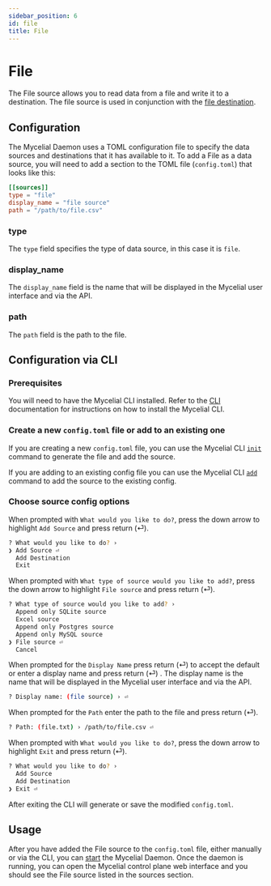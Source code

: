 ```yaml
---
sidebar_position: 6
id: file
title: File
---
```


# File

The File source allows you to read data from a file and write it to a
destination. The file source is used in conjunction with the [file
destination](../destinations/file).

## Configuration

The Mycelial Daemon uses a TOML configuration file to specify the data sources
and destinations that it has available to it. To add a File as a data source,
you will need to add a section to the TOML file (`config.toml`) that looks like
this:

```toml
[[sources]]
type = "file"
display_name = "file source"
path = "/path/to/file.csv"
```

### type

The `type` field specifies the type of data source, in this case it is
`file`.

### display_name

The `display_name` field is the name that will be displayed in the Mycelial user
interface and via the API.

### path

The `path` field is the path to the file.

## Configuration via CLI

### Prerequisites

You will need to have the Mycelial CLI installed. Refer to the 
[CLI](../getting-started/CLI.md) documentation for instructions on how to
install the Mycelial CLI.

### Create a new `config.toml` file or add to an existing one

If you are creating a new `config.toml` file, you can use the Mycelial CLI [`init`](../getting-started/CLI#initialization) command to generate the file and add the source. 

If you are adding to an existing config file you can use the Mycelial CLI [`add`](../getting-started/CLI#adding-new-sourcesdestinations) command to add the source to the existing config. 

### Choose source config options

When prompted with `What would you like to do?`, press the down arrow to
highlight `Add Source` and press return (⏎).

```sh
? What would you like to do? ›
❯ Add Source ⏎
  Add Destination
  Exit
```

When prompted with `What type of source would you like to add?`, press the down
arrow to highlight `File source` and press return (⏎).

```sh
? What type of source would you like to add? ›
  Append only SQLite source 
  Excel source
  Append only Postgres source
  Append only MySQL source
❯ File source ⏎
  Cancel
```

When prompted for the `Display Name` press return (⏎) to accept the default or
enter a display name and press return (⏎) . The display name is the name that
will be displayed in the Mycelial user interface and via the API.

```sh
? Display name: (file source) › ⏎
```

When prompted for the `Path` enter the path to the file and press return (⏎).

```sh
? Path: (file.txt) › /path/to/file.csv ⏎
```

When prompted with `What would you like to do?`, press the down arrow to
highlight `Exit` and press return (⏎).

```sh
? What would you like to do? ›
  Add Source
  Add Destination
❯ Exit ⏎
```

After exiting the CLI will generate or save the modified `config.toml`.

## Usage

After you have added the File source to the `config.toml` file, either
manually or via the CLI, you can [start](../getting-started/CLI.md#starting) the
Mycelial Daemon. Once the daemon is running, you can open the Mycelial control
plane web interface and you should see the File source listed in the sources
section.
